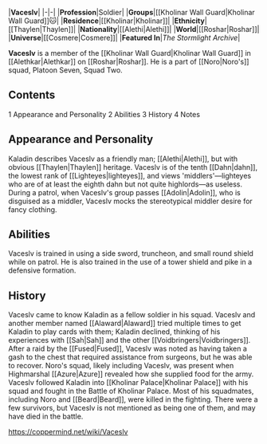 |**Vaceslv**|
|-|-|
|**Profession**|Soldier|
|**Groups**|[[Kholinar Wall Guard\|Kholinar Wall Guard]]🐱︎|
|**Residence**|[[Kholinar\|Kholinar]]|
|**Ethnicity**|[[Thaylen\|Thaylen]]|
|**Nationality**|[[Alethi\|Alethi]]|
|**World**|[[Roshar\|Roshar]]|
|**Universe**|[[Cosmere\|Cosmere]]|
|**Featured In**|*The Stormlight Archive*|

**Vaceslv** is a member of the [[Kholinar Wall Guard\|Kholinar Wall Guard]] in [[Alethkar\|Alethkar]] on [[Roshar\|Roshar]]. He is a part of [[Noro\|Noro's]] squad, Platoon Seven, Squad Two.

## Contents

1 Appearance and Personality
2 Abilities
3 History
4 Notes


## Appearance and Personality
Kaladin describes Vaceslv as a friendly man; [[Alethi\|Alethi]], but with obvious [[Thaylen\|Thaylen]] heritage. Vaceslv is of the tenth [[Dahn\|dahn]], the lowest rank of [[Lighteyes\|lighteyes]], and views 'middlers'—lighteyes who are of at least the eighth dahn but not quite highlords—as useless. During a patrol, when Vaceslv's group passes [[Adolin\|Adolin]], who is disguised as a middler, Vaceslv mocks the stereotypical middler desire for fancy clothing.

## Abilities
Vaceslv is trained in using a side sword, truncheon, and small round shield while on patrol. He is also trained in the use of a tower shield and pike in a defensive formation.

## History
Vaceslv came to know Kaladin as a fellow soldier in his squad. Vaceslv and another member named [[Alaward\|Alaward]] tried multiple times to get Kaladin to play cards with them; Kaladin declined, thinking of his experiences with [[Sah\|Sah]] and the other [[Voidbringers\|Voidbringers]].
After a raid by the [[Fused\|Fused]], Vaceslv was noted as having taken a gash to the chest that required assistance from surgeons, but he was able to recover. Noro's squad, likely including Vaceslv, was present when Highmarshal [[Azure\|Azure]] revealed how she supplied food for the army.
Vaceslv followed Kaladin into [[Kholinar Palace\|Kholinar Palace]] with his squad and fought in the Battle of Kholinar Palace. Most of his squadmates, including Noro and [[Beard\|Beard]], were killed in the fighting. There were a few survivors, but Vaceslv is not mentioned as being one of them, and may have died in the battle.



https://coppermind.net/wiki/Vaceslv